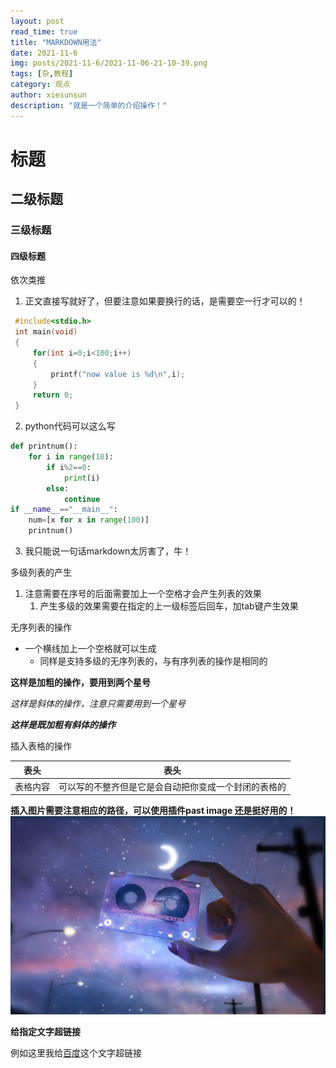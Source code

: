 ```yaml
---
layout: post
read_time: true
title: "MARKDOWN用法"
date: 2021-11-6
img: posts/2021-11-6/2021-11-06-21-10-39.png
tags: [杂,教程]
category: 观点
author: xiesunsun
description: "就是一个简单的介绍操作！"
---
```

# 标题
## 二级标题
### 三级标题   
#### 四级标题
依次类推

1. 正文直接写就好了，但要注意如果要换行的话，是需要空一行才可以的！
```C
 #include<stdio.h>
 int main(void)
 {
     for(int i=0;i<100;i++)
     {
         printf("now value is %d\n",i);
     }
     return 0;
 }
```
2. python代码可以这么写
```python
def printnum():
    for i in range(10):
        if i%2==0:
            print(i)
        else:
            continue
if __name__=="__main__":
    num=[x for x in range(100)]
    printnum()
```
3. 我只能说一句话markdown太厉害了，牛！

多级列表的产生
1. 注意需要在序号的后面需要加上一个空格才会产生列表的效果
   1. 产生多级的效果需要在指定的上一级标签后回车，加tab键产生效果

无序列表的操作
- 一个横线加上一个空格就可以生成
  - 同样是支持多级的无序列表的，与有序列表的操作是相同的

**这样是加粗的操作，要用到两个星号**

*这样是斜体的操作，注意只需要用到一个星号*

***这样是既加粗有斜体的操作***

插入表格的操作

| 表头 | 表头 |
| ----  | --- |
| 表格内容 | 可以写的不整齐但是它是会自动把你变成一个封闭的表格的

**插入图片需要注意相应的路径，可以使用插件past image 还是挺好用的！**
![](assets/img/../../../_site/assets/img/posts/2021-11-6/2021-11-06-21-10-39.png)

**给指定文字超链接**

例如这里我给[百度](https://www.baidu.com)这个文字超链接 